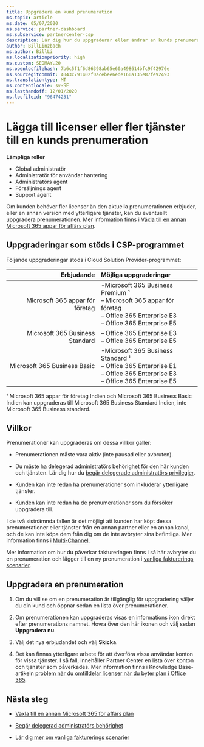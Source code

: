 ```yaml
---
title: Uppgradera en kund prenumeration
ms.topic: article
ms.date: 05/07/2020
ms.service: partner-dashboard
ms.subservice: partnercenter-csp
description: Lär dig hur du uppgraderar eller ändrar en kunds prenumeration. Lägg till fler licenser eller flytta till en annan version med fler tjänster.
author: BillLinzbach
ms.author: BillLi
ms.localizationpriority: high
ms.custom: SEOMAY.20
ms.openlocfilehash: 7b6c5f1f6d86398ab65e60a498614bfc9f42976e
ms.sourcegitcommit: 4043c791402f0acebee6ede160a135e87fe92493
ms.translationtype: MT
ms.contentlocale: sv-SE
ms.lasthandoff: 12/01/2020
ms.locfileid: "96474231"
---
```

# <a name="add-licenses-or-more-services-to-a-customers-subscription"></a>Lägga till licenser eller fler tjänster till en kunds prenumeration

**Lämpliga roller**

- Global administratör
- Administratör för användar hantering
- Administratörs agent
- Försäljnings agent
- Support agent

Om kunden behöver fler licenser än den aktuella prenumerationen erbjuder, eller en annan version med ytterligare tjänster, kan du eventuellt uppgradera prenumerationen. Mer information finns i [Växla till en annan Microsoft 365 appar för affärs plan](/microsoft-365/commerce/subscriptions/switch-to-a-different-plan).

## <a name="upgrades-supported-in-the-csp-program"></a>Uppgraderingar som stöds i CSP-programmet <a id="upgradesubscription"></a>

Följande uppgraderingar stöds i Cloud Solution Provider-programmet:

| Erbjudande | Möjliga uppgraderingar|
|---:|:---|
| Microsoft 365 appar för företag   | -Microsoft 365 Business Premium ¹ <br/>  – Microsoft 365 appar för företag <br/> – Office 365 Enterprise E3 <br/> – Office 365 Enterprise E5 <br/> |
| Microsoft 365 Business Standard    | – Office 365 Enterprise E3 <br/> – Office 365 Enterprise E5 <br/> |
| Microsoft 365 Business Basic | -Microsoft 365 Business Standard ¹ <br/> – Office 365 Enterprise E1 <br/> – Office 365 Enterprise E3<br/> – Office 365 Enterprise E5 <br/> |

¹ Microsoft 365 appar för företag Indien och Microsoft 365 Business Basic Indien kan uppgraderas till Microsoft 365 Business Standard Indien, inte Microsoft 365 Business standard.


## <a name="conditions"></a>Villkor

Prenumerationer kan uppgraderas om dessa villkor gäller:

- Prenumerationen måste vara aktiv (inte pausad eller avbruten).

- Du måste ha delegerad administratörs behörighet för den här kunden och tjänsten. Lär dig hur du [begär delegerade administratörs privilegier](request-a-relationship-with-a-customer.md).

- Kunden kan inte redan ha prenumerationer som inkluderar ytterligare tjänster.

- Kunden kan inte redan ha de prenumerationer som du försöker uppgradera till.

I de två sistnämnda fallen är det möjligt att kunden har köpt dessa prenumerationer eller tjänster från en annan partner eller en annan kanal, och de kan inte köpa dem från dig om de inte avbryter sina befintliga. Mer information finns i [Multi-Channel](multichannel.md).

Mer information om hur du påverkar faktureringen finns i så här avbryter du en prenumeration och lägger till en ny prenumeration i [vanliga fakturerings scenarier](common-billing-scenarios.md).

## <a name="upgrade-a-subscription"></a>Uppgradera en prenumeration

1. Om du vill se om en prenumeration är tillgänglig för uppgradering väljer du din kund och öppnar sedan en lista över prenumerationer.

2. Om prenumerationen kan uppgraderas visas en informations ikon direkt efter prenumerations namnet. Hovra över den här ikonen och välj sedan **Uppgradera nu**.

3. Välj det nya erbjudandet och välj **Skicka**.

4. Det kan finnas ytterligare arbete för att överföra vissa användar konton för vissa tjänster. I så fall, innehåller Partner Center en lista över konton och tjänster som påverkades. Mer information finns i Knowledge Base-artikeln [problem när du omtilldelar licenser när du byter plan i Office 365](/microsoft-365/commerce/subscriptions/switch-to-a-different-plan).


## <a name="next-steps"></a>Nästa steg

- [Växla till en annan Microsoft 365 för affärs plan](/microsoft-365/commerce/subscriptions/switch-to-a-different-plan)

- [Begär delegerad administratörs behörighet](request-a-relationship-with-a-customer.md)

- [Lär dig mer om vanliga fakturerings scenarier](common-billing-scenarios.md)
